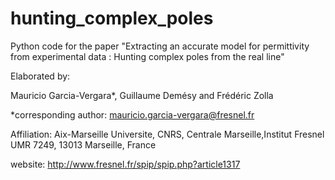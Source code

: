 # hunting_complex_poles
Python code for the paper 
"Extracting an accurate model for permittivity from experimental data : Hunting complex poles from the real line"

Elaborated by:

Mauricio Garcia-Vergara*, Guillaume Demésy and Frédéric Zolla

*corresponding author: mauricio.garcia-vergara@fresnel.fr

Affiliation:
Aix-Marseille Universite, CNRS, Centrale Marseille,Institut Fresnel UMR 7249, 13013 Marseille, France

website: http://www.fresnel.fr/spip/spip.php?article1317
